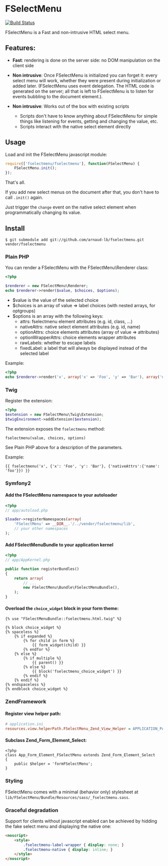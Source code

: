 FSelectMenu
===========

[![Build Status](https://secure.travis-ci.org/arnaud-lb/fselectmenu.png)](http://travis-ci.org/arnaud-lb/fselectmenu)

FSelectMenu is a Fast and non-intrusive HTML select menu.

## Features:

- **Fast**: rendering is done on the server side: no DOM manipulation on the client side

- **Non intrusive**: Once FSelectMenu is initialized you can forget it: every select menu will work, whether they were present during initialization or added later. (FSelectMenu uses event delegation. The HTML code is generated on the server; all that is left to FSelectMenu is to listen for events bubbling to the document element.).

- **Non intrusive**: Works out of the box with existing scripts
   - Scripts don't have to know anything about FSelectMenu for simple things like listening for events, getting and changing the value, etc.
   - Scripts interact with the native select element directly

Usage
-----

Load and init the FSelectMenu javascript module:

``` javascript
require(['fselectmenu/fselectmenu'], function(FSelectMenu) {
    FSelectMenu.init();
});
```

That's all.

If you add new select menus on the document after that, you don't have to call `.init()` again.

Just trigger the `change` event on the native select element when programmatically changing its value.

Install
-------

```
$ git submodule add git://github.com/arnaud-lb/fselectmenu.git vendor/fselectmenu
```

### Plain PHP

You can render a FSelectMenu with the FSelectMenu\Renderer class:

``` php
<?php

$renderer = new FSelectMenu\Renderer;
echo $renderer->render($value, $choices, $options);
```

 - $value is the value of the selected choice
 - $choices is an array of value => label choices (with nested arrays, for optgroups)
 - $options is an array with the following keys:
   - attrs: fselectmenu element attributes (e.g. id, class, ...)
   - nativeAttrs: native select element attributes (e.g. id, name)
   - optionAttrs: choice elements attributes (array of value => attributes)
   - optionWrapperAttrs: choice elements wrapper attributes
   - rawLabels: whether to escape labels
   - fixedLabel: a label that will always be displayed instead of the selected label

Example:

``` php
<?php
echo $renderer->render('x', array('x' => 'Foo', 'y' => 'Bar'), array('nativeAttrs' => array('name' => 'foo')));
```

### Twig

Register the extension:

``` php
<?php
$extension = new FSelectMenu\Twig\Extension;
$twigEnvironment->addExtension($extension);
```

The extension exposes the `fselectmenu` method:

    fselectmenu(value, choices, options)

See Plain PHP above for a description of the parameters.

Example:

``` jinja
{{ fselectmenu('x', {'x': 'Foo', 'y': 'Bar'}, {'nativeAttrs':{'name': 'foo'}}) }}
```

### Symfony2

#### Add the FSelectMenu namespace to your autoloader

``` php
<?php
// app/autoload.php

$loader->registerNamespaces(array(
    'FSelectMenu' => __DIR__.'/../vendor/fselectmenu/lib',
    // your other namespaces
);
```

#### Add FSelectMenuBundle to your application kernel

``` php
<?php
// app/AppKernel.php

public function registerBundles()
{
    return array(
        // ...
        new FSelectMenu\Bundle\FSelectMenuBundle(),
    );
}
```

#### Overload the `choice_widget` block in your form theme:

``` jinja
{% use "FSelectMenuBundle::fselectmenu.html.twig" %}

{% block choice_widget %}
{% spaceless %}
    {% if expanded %}
        {% for child in form %}
            {{ form_widget(child) }}
        {% endfor %}
    {% else %}
        {% if multiple %}
            {{ parent() }}
        {% else %}
            {{ block('fselectmenu_choice_widget') }}
        {% endif %}
    {% endif %}
{% endspaceless %}
{% endblock choice_widget %}
```

### ZendFramework

#### Register view helper path:

``` ini
# application.ini
resources.view.helperPath.FSelectMenu_Zend_View_Helper = APPLICATION_PATH "/../vendor/fselectmenu/lib/FSelectMenu/Zend/View/Helper"
```

#### Subclass Zend_Form_Element_Select:

```
<?php
class App_Form_Element_FSelectMenu extends Zend_Form_Element_Select
{
    public $helper = 'formFSelectMenu';
}
```

### Styling

FSelectMenu comes with a minimal (behavior only) stylesheet at `lib/FSelectMenu/Bundle/Resources/sass/_fselectmenu.sass`.

### Graceful degradation

Support for clients without javascript enabled can be achieved by hidding the fake select menu and displaying the native one:

``` html
<noscript>
    <style>
        .fselectmenu-label-wrapper { display: none; }
        .fselectmenu-native { display: inline; }
    </style>
</noscript>
```

